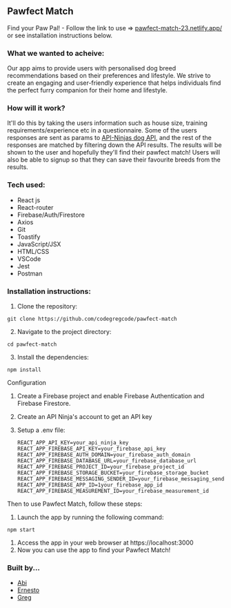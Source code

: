 ## Pawfect Match

Find your Paw Pal! - Follow the link to use => [pawfect-match-23.netlify.app/](https://pawfect-match-23.netlify.app/) or see installation instructions below.

### What we wanted to acheive:

Our app aims to provide users with personalised dog breed recommendations based on their preferences and lifestyle. We strive to create an engaging and user-friendly experience that helps individuals find the perfect furry companion for their home and lifestyle.

### How will it work?

It'll do this by taking the users information such as house size, training requirements/experience etc in a questionnaire. Some of the users responses are sent as params to [API-Ninjas dog API](https://api-ninjas.com/api/dogs), and the rest of the responses are matched by filtering down the API results. The results will be shown to the user and hopefully they'll find their pawfect match! Users will also be able to signup so that they can save their favourite breeds from the results.

### Tech used:

- React js
- React-router
- Firebase/Auth/Firestore
- Axios
- Git
- Toastify
- JavaScript/JSX
- HTML/CSS
- VSCode
- Jest
- Postman

### Installation instructions:

1. Clone the repository:

```
git clone https://github.com/codegregcode/pawfect-match
```

2. Navigate to the project directory:

```
cd pawfect-match
```

3. Install the dependencies:

```
npm install
```

Configuration

1. Create a Firebase project and enable Firebase Authentication and Firebase Firestore.
2. Create an API Ninja's account to get an API key
3. Setup a .env file:

   ```
   REACT_APP_API_KEY=your_api_ninja_key
   REACT_APP_FIREBASE_API_KEY=your_firebase_api_key
   REACT_APP_FIREBASE_AUTH_DOMAIN=your_firebase_auth_domain
   REACT_APP_FIREBASE_DATABASE_URL=your_firebase_database_url
   REACT_APP_FIREBASE_PROJECT_ID=your_firebase_project_id
   REACT_APP_FIREBASE_STORAGE_BUCKET=your_firebase_storage_bucket
   REACT_APP_FIREBASE_MESSAGING_SENDER_ID=your_firebase_messaging_sender_id
   REACT_APP_FIREBASE_APP_ID=1your_firebase_app_id
   REACT_APP_FIREBASE_MEASUREMENT_ID=your_firebase_measurement_id
   ```

Then to use Pawfect Match, follow these steps:

1. Launch the app by running the following command:

```
npm start
```

1. Access the app in your web browser at https://localhost:3000
2. Now you can use the app to find your Pawfect Match!

### Built by...

- [Abi](https://github.com/Abi-Turner)
- [Ernesto](https://github.com/erns2angustia)
- [Greg](https://github.com/codegregcode)
